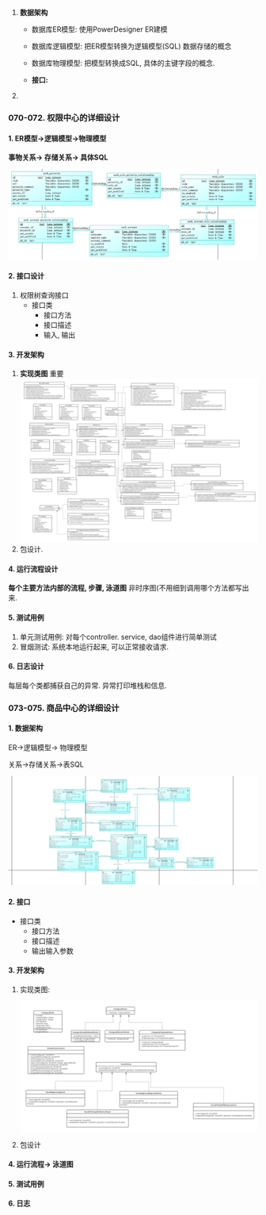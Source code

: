 1. **数据架构**

   - 数据库ER模型: 使用PowerDesigner ER建模

   - 数据库逻辑模型: 把ER模型转换为逻辑模型(SQL) 数据存储的概念

   - 数据库物理模型: 把模型转换成SQL, 具体的主键字段的概念.

   - **接口:** 

     

2. 





### 070-072. 权限中心的详细设计

#### 1. ER模型->逻辑模型->物理模型

**事物关系-> 存储关系-> 具体SQL**

![image-20201130210625894](7.%20%E8%AF%A6%E7%BB%86%E8%AE%BE%E8%AE%A1%E6%96%87%E6%A1%A3.assets/image-20201130210625894.png)



#### 2. 接口设计

1. 权限树查询接口
   - 接口类
     - 接口方法
     - 接口描述
     - 输入, 输出

#### 3. 开发架构

1. **实现类图** 重要![01_权限中心实现类图](7.%20%E8%AF%A6%E7%BB%86%E8%AE%BE%E8%AE%A1%E6%96%87%E6%A1%A3.assets/01_%E6%9D%83%E9%99%90%E4%B8%AD%E5%BF%83%E5%AE%9E%E7%8E%B0%E7%B1%BB%E5%9B%BE.png)
2. 包设计.



#### 4.  运行流程设计

**每个主要方法内部的流程, 步骤, 泳道图** 非时序图(不用细到调用哪个方法都写出来.

#### 5. 测试用例

1. 单元测试用例: 对每个controller. service, dao组件进行简单测试
2. 冒烟测试: 系统本地运行起来, 可以正常接收请求.

#### 6. 日志设计

每层每个类都捕获自己的异常. 异常打印堆栈和信息.





### 073-075. 商品中心的详细设计

#### 1. 数据架构

ER->逻辑模型-> 物理模型

关系->存储关系->表SQL

![image-20201130224125448](7.%20%E8%AF%A6%E7%BB%86%E8%AE%BE%E8%AE%A1%E6%96%87%E6%A1%A3.assets/image-20201130224125448.png)

#### 2. 接口

- 接口类
  - 接口方法
  - 接口描述
  - 输出输入参数

#### 3. 开发架构

1. 实现类图:

   ![01_商品中心实现类图](7.%20%E8%AF%A6%E7%BB%86%E8%AE%BE%E8%AE%A1%E6%96%87%E6%A1%A3.assets/01_%E5%95%86%E5%93%81%E4%B8%AD%E5%BF%83%E5%AE%9E%E7%8E%B0%E7%B1%BB%E5%9B%BE.png)

2. 包设计



#### 4. 运行流程-> 泳道图

#### 5. 测试用例

#### 6. 日志

























